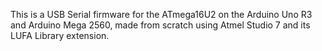 This is a USB Serial firmware for the ATmega16U2 on the Arduino Uno R3 and Arduino Mega 2560, made from scratch using Atmel Studio 7 and its LUFA Library extension. 
